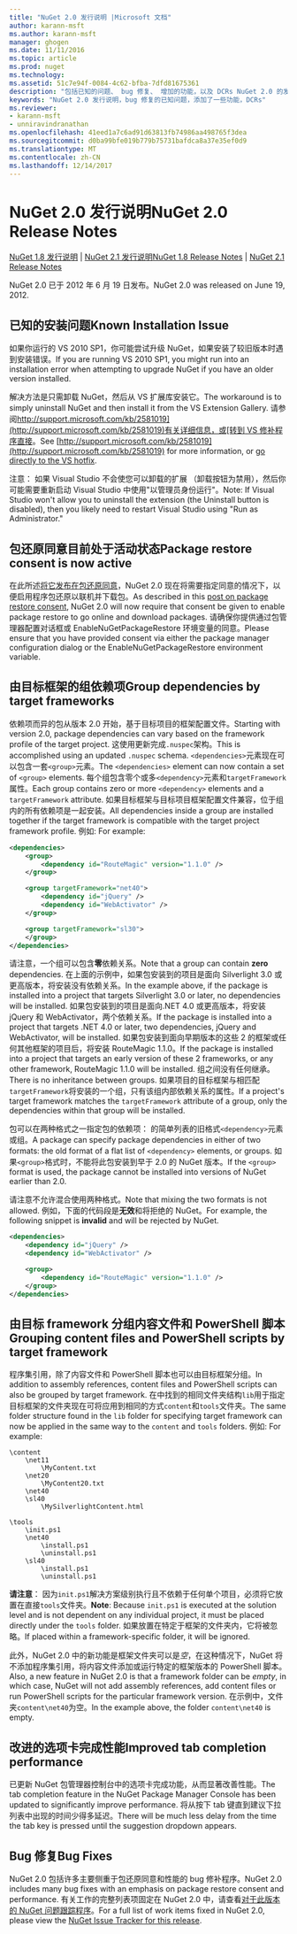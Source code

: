 ```yaml
---
title: "NuGet 2.0 发行说明 |Microsoft 文档"
author: karann-msft
ms.author: karann-msft
manager: ghogen
ms.date: 11/11/2016
ms.topic: article
ms.prod: nuget
ms.technology: 
ms.assetid: 51c7e94f-0084-4c62-bfba-7dfd81675361
description: "包括已知的问题、 bug 修复、 增加的功能，以及 DCRs NuGet 2.0 的发行说明。"
keywords: "NuGet 2.0 发行说明，bug 修复的已知问题，添加了一些功能，DCRs"
ms.reviewer:
- karann-msft
- unniravindranathan
ms.openlocfilehash: 41eed1a7c6ad91d63813fb74986aa498765f3dea
ms.sourcegitcommit: d0ba99bfe019b779b75731bafdca8a37e35ef0d9
ms.translationtype: MT
ms.contentlocale: zh-CN
ms.lasthandoff: 12/14/2017
---
```

# <a name="nuget-20-release-notes"></a><span data-ttu-id="229c7-104">NuGet 2.0 发行说明</span><span class="sxs-lookup"><span data-stu-id="229c7-104">NuGet 2.0 Release Notes</span></span>

<span data-ttu-id="229c7-105">[NuGet 1.8 发行说明](../release-notes/nuget-1.8.md) | [NuGet 2.1 发行说明](../release-notes/nuget-2.1.md)</span><span class="sxs-lookup"><span data-stu-id="229c7-105">[NuGet 1.8 Release Notes](../release-notes/nuget-1.8.md) | [NuGet 2.1 Release Notes](../release-notes/nuget-2.1.md)</span></span>

<span data-ttu-id="229c7-106">NuGet 2.0 已于 2012 年 6 月 19 日发布。</span><span class="sxs-lookup"><span data-stu-id="229c7-106">NuGet 2.0 was released on June 19, 2012.</span></span>

## <a name="known-installation-issue"></a><span data-ttu-id="229c7-107">已知的安装问题</span><span class="sxs-lookup"><span data-stu-id="229c7-107">Known Installation Issue</span></span>
<span data-ttu-id="229c7-108">如果你运行的 VS 2010 SP1，你可能尝试升级 NuGet，如果安装了较旧版本时遇到安装错误。</span><span class="sxs-lookup"><span data-stu-id="229c7-108">If you are running VS 2010 SP1, you might run into an installation error when attempting to upgrade NuGet if you have an older version installed.</span></span>

<span data-ttu-id="229c7-109">解决方法是只需卸载 NuGet，然后从 VS 扩展库安装它。</span><span class="sxs-lookup"><span data-stu-id="229c7-109">The workaround is to simply uninstall NuGet and then install it from the VS Extension Gallery.</span></span>  <span data-ttu-id="229c7-110">请参阅[http://support.microsoft.com/kb/2581019](http://support.microsoft.com/kb/2581019)有关详细信息，或[转到 VS 修补程序直接](http://bit.ly/vsixcertfix)。</span><span class="sxs-lookup"><span data-stu-id="229c7-110">See [http://support.microsoft.com/kb/2581019](http://support.microsoft.com/kb/2581019) for more information, or [go directly to the VS hotfix](http://bit.ly/vsixcertfix).</span></span>

<span data-ttu-id="229c7-111">注意： 如果 Visual Studio 不会使您可以卸载的扩展 （卸载按钮为禁用），然后你可能需要重新启动 Visual Studio 中使用"以管理员身份运行"。</span><span class="sxs-lookup"><span data-stu-id="229c7-111">Note: If Visual Studio won't allow you to uninstall the extension (the Uninstall button is disabled), then you likely need to restart Visual Studio using "Run as Administrator."</span></span>

## <a name="package-restore-consent-is-now-active"></a><span data-ttu-id="229c7-112">包还原同意目前处于活动状态</span><span class="sxs-lookup"><span data-stu-id="229c7-112">Package restore consent is now active</span></span>

<span data-ttu-id="229c7-113">在此所述[将它发布在包还原同意](http://blog.nuget.org/20120518/package-restore-and-consent.html)，NuGet 2.0 现在将需要指定同意的情况下，以便启用程序包还原以联机并下载包。</span><span class="sxs-lookup"><span data-stu-id="229c7-113">As described in this [post on package restore consent](http://blog.nuget.org/20120518/package-restore-and-consent.html), NuGet 2.0 will now require that consent be given to enable package restore to go online and download packages.</span></span> <span data-ttu-id="229c7-114">请确保你提供通过包管理器配置对话框或 EnableNuGetPackageRestore 环境变量的同意。</span><span class="sxs-lookup"><span data-stu-id="229c7-114">Please ensure that you have provided consent via either the package manager configuration dialog or the EnableNuGetPackageRestore environment variable.</span></span>

## <a name="group-dependencies-by-target-frameworks"></a><span data-ttu-id="229c7-115">由目标框架的组依赖项</span><span class="sxs-lookup"><span data-stu-id="229c7-115">Group dependencies by target frameworks</span></span>

<span data-ttu-id="229c7-116">依赖项而异的包从版本 2.0 开始，基于目标项目的框架配置文件。</span><span class="sxs-lookup"><span data-stu-id="229c7-116">Starting with version 2.0, package dependencies can vary based on the framework profile of the target project.</span></span> <span data-ttu-id="229c7-117">这使用更新完成`.nuspec`架构。</span><span class="sxs-lookup"><span data-stu-id="229c7-117">This is accomplished using an updated `.nuspec` schema.</span></span> <span data-ttu-id="229c7-118">`<dependencies>`元素现在可以包含一套`<group>`元素。</span><span class="sxs-lookup"><span data-stu-id="229c7-118">The `<dependencies>` element can now contain a set of `<group>` elements.</span></span> <span data-ttu-id="229c7-119">每个组包含零个或多`<dependency>`元素和`targetFramework`属性。</span><span class="sxs-lookup"><span data-stu-id="229c7-119">Each group contains zero or more `<dependency>` elements and a `targetFramework` attribute.</span></span> <span data-ttu-id="229c7-120">如果目标框架与目标项目框架配置文件兼容，位于组内的所有依赖项是一起安装。</span><span class="sxs-lookup"><span data-stu-id="229c7-120">All dependencies inside a group are installed together if the target framework is compatible with the target project framework profile.</span></span> <span data-ttu-id="229c7-121">例如: </span><span class="sxs-lookup"><span data-stu-id="229c7-121">For example:</span></span>

```xml
<dependencies>
    <group>
        <dependency id="RouteMagic" version="1.1.0" />
    </group>

    <group targetFramework="net40">
        <dependency id="jQuery" />
        <dependency id="WebActivator" />
    </group>

    <group targetFramework="sl30">
    </group>
</dependencies>
```

<span data-ttu-id="229c7-122">请注意，一个组可以包含**零**依赖关系。</span><span class="sxs-lookup"><span data-stu-id="229c7-122">Note that a group can contain **zero** dependencies.</span></span> <span data-ttu-id="229c7-123">在上面的示例中，如果包安装到的项目是面向 Silverlight 3.0 或更高版本，将安装没有依赖关系。</span><span class="sxs-lookup"><span data-stu-id="229c7-123">In the example above, if the package is installed into a project that targets Silverlight 3.0 or later, no dependencies will be installed.</span></span> <span data-ttu-id="229c7-124">如果包安装到的项目是面向.NET 4.0 或更高版本，将安装 jQuery 和 WebActivator，两个依赖关系。</span><span class="sxs-lookup"><span data-stu-id="229c7-124">If the package is installed into a project that targets .NET 4.0 or later, two dependencies, jQuery and WebActivator, will be installed.</span></span>  <span data-ttu-id="229c7-125">如果包安装到面向早期版本的这些 2 的框架或任何其他框架的项目后，将安装 RouteMagic 1.1.0。</span><span class="sxs-lookup"><span data-stu-id="229c7-125">If the package is installed into a project that targets an early version of these 2 frameworks, or any other framework, RouteMagic 1.1.0 will be installed.</span></span> <span data-ttu-id="229c7-126">组之间没有任何继承。</span><span class="sxs-lookup"><span data-stu-id="229c7-126">There is no inheritance between groups.</span></span> <span data-ttu-id="229c7-127">如果项目的目标框架与相匹配`targetFramework`将安装的一个组，只有该组内部依赖关系的属性。</span><span class="sxs-lookup"><span data-stu-id="229c7-127">If a project's target framework matches the `targetFramework` attribute of a group, only the dependencies within that group will be installed.</span></span>

<span data-ttu-id="229c7-128">包可以在两种格式之一指定包的依赖项： 的简单列表的旧格式`<dependency>`元素或组。</span><span class="sxs-lookup"><span data-stu-id="229c7-128">A package can specify package dependencies in either of two formats: the old format of a flat list of `<dependency>` elements, or groups.</span></span> <span data-ttu-id="229c7-129">如果`<group>`格式时，不能将此包安装到早于 2.0 的 NuGet 版本。</span><span class="sxs-lookup"><span data-stu-id="229c7-129">If the `<group>` format is used, the package cannot be installed into versions of NuGet earlier than 2.0.</span></span>

<span data-ttu-id="229c7-130">请注意不允许混合使用两种格式。</span><span class="sxs-lookup"><span data-stu-id="229c7-130">Note that mixing the two formats is not allowed.</span></span> <span data-ttu-id="229c7-131">例如，下面的代码段是**无效**和将拒绝的 NuGet。</span><span class="sxs-lookup"><span data-stu-id="229c7-131">For example, the following snippet is **invalid** and will be rejected by NuGet.</span></span>

```xml
<dependencies>
    <dependency id="jQuery" />
    <dependency id="WebActivator" />

    <group>
        <dependency id="RouteMagic" version="1.1.0" />
    </group>
</dependencies>
```

## <a name="grouping-content-files-and-powershell-scripts-by-target-framework"></a><span data-ttu-id="229c7-132">由目标 framework 分组内容文件和 PowerShell 脚本</span><span class="sxs-lookup"><span data-stu-id="229c7-132">Grouping content files and PowerShell scripts by target framework</span></span>

<span data-ttu-id="229c7-133">程序集引用，除了内容文件和 PowerShell 脚本也可以由目标框架分组。</span><span class="sxs-lookup"><span data-stu-id="229c7-133">In addition to assembly references, content files and PowerShell scripts can also be grouped by target framework.</span></span> <span data-ttu-id="229c7-134">在中找到的相同文件夹结构`lib`用于指定目标框架的文件夹现在可将应用到相同的方式`content`和`tools`文件夹。</span><span class="sxs-lookup"><span data-stu-id="229c7-134">The same folder structure found in the `lib` folder for specifying target framework can  now be applied in the same way to the `content` and `tools` folders.</span></span> <span data-ttu-id="229c7-135">例如: </span><span class="sxs-lookup"><span data-stu-id="229c7-135">For example:</span></span>

    \content
        \net11
            \MyContent.txt
        \net20
            \MyContent20.txt
        \net40
        \sl40
            \MySilverlightContent.html

    \tools
        \init.ps1
        \net40
            \install.ps1
            \uninstall.ps1
        \sl40
            \install.ps1
            \uninstall.ps1

<span data-ttu-id="229c7-136">**请注意**： 因为`init.ps1`解决方案级别执行且不依赖于任何单个项目，必须将它放置在直接`tools`文件夹。</span><span class="sxs-lookup"><span data-stu-id="229c7-136">**Note**: Because `init.ps1` is executed at the solution level and is not dependent on any individual project, it must be placed directly under the `tools` folder.</span></span> <span data-ttu-id="229c7-137">如果放置在特定于框架的文件夹内，它将被忽略。</span><span class="sxs-lookup"><span data-stu-id="229c7-137">If placed within a framework-specific folder, it will be ignored.</span></span>

<span data-ttu-id="229c7-138">此外，NuGet 2.0 中的新功能是框架文件夹可以是*空*，在这种情况下，NuGet 将不添加程序集引用，将内容文件添加或运行特定的框架版本的 PowerShell 脚本。</span><span class="sxs-lookup"><span data-stu-id="229c7-138">Also, a new feature in NuGet 2.0 is that a framework folder can be *empty*, in which case, NuGet will not add assembly references, add content files or run  PowerShell scripts for the particular framework version.</span></span> <span data-ttu-id="229c7-139">在示例中，文件夹`content\net40`为空。</span><span class="sxs-lookup"><span data-stu-id="229c7-139">In the example above, the folder `content\net40` is empty.</span></span>

## <a name="improved-tab-completion-performance"></a><span data-ttu-id="229c7-140">改进的选项卡完成性能</span><span class="sxs-lookup"><span data-stu-id="229c7-140">Improved tab completion performance</span></span>
<span data-ttu-id="229c7-141">已更新 NuGet 包管理器控制台中的选项卡完成功能，从而显著改善性能。</span><span class="sxs-lookup"><span data-stu-id="229c7-141">The tab completion feature in the NuGet Package Manager Console has been updated to significantly improve performance.</span></span> <span data-ttu-id="229c7-142">将从按下 tab 键直到建议下拉列表中出现的时间少得多延迟。</span><span class="sxs-lookup"><span data-stu-id="229c7-142">There will be much less delay from the time the tab key is pressed until the suggestion dropdown appears.</span></span>

## <a name="bug-fixes"></a><span data-ttu-id="229c7-143">Bug 修复</span><span class="sxs-lookup"><span data-stu-id="229c7-143">Bug Fixes</span></span>
<span data-ttu-id="229c7-144">NuGet 2.0 包括许多主要侧重于包还原同意和性能的 bug 修补程序。</span><span class="sxs-lookup"><span data-stu-id="229c7-144">NuGet 2.0 includes many bug fixes with an emphasis on package restore consent and performance.</span></span>
<span data-ttu-id="229c7-145">有关工作的完整列表项固定在 NuGet 2.0 中，请查看[对于此版本的 NuGet 问题跟踪程序](http://nuget.codeplex.com/workitem/list/advanced?keyword=&status=Closed&type=All&priority=All&release=NuGet%202.0&assignedTo=All&component=All&sortField=Votes&sortDirection=Descending&page=0)。</span><span class="sxs-lookup"><span data-stu-id="229c7-145">For a full list of work items fixed in NuGet 2.0, please view the [NuGet Issue Tracker for this release](http://nuget.codeplex.com/workitem/list/advanced?keyword=&status=Closed&type=All&priority=All&release=NuGet%202.0&assignedTo=All&component=All&sortField=Votes&sortDirection=Descending&page=0).</span></span>
